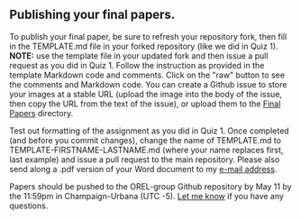 ## Publishing your final papers.

To publish your final paper, be sure to refresh your repository fork, then fill in the TEMPLATE.md file in your forked repository (like we did in Quiz 1). __NOTE:__ use the template file in your updated fork and then issue a pull request as you did in Quiz 1. Follow the instruction as provided in the template Markdown code and comments. Click on the "raw" button to see the comments and Markdown code. You can create a Github issue to store your images at a stable URL (upload the image into the body of the issue, then copy the URL from the text of the issue), or upload them to the [Final Papers](https://github.com/OREL-group/Project-Management/blob/main/Final%20Papers/) directory. 

Test out formatting of the assignment as you did in Quiz 1. Once completed (and before you commit changes), change the name of TEMPLATE.md to TEMPLATE-FIRSTNAME-LASTNAME.md (where your name replaces first, last example) and issue a pull request to the main repository. Please also send along a .pdf version of your Word document to my [e-mail address](mailto:balicea@illinois.edu).

Papers should be pushed to the OREL-group Github repository by May 11 by the 11:59pm in Champaign-Urbana (UTC -5). [Let me know](mailto:balicea@illinois.edu) if you have any questions.
